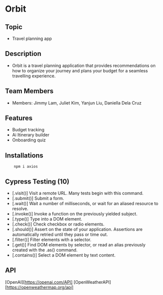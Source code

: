 # Orbit

## Topic
- Travel planning app

## Description 
- Orbit is a travel planning application that provides recommendations on how to organize your journey and plans your budget for a seamless travelling experience.

## Team Members 
-   Members: Jimmy Lam, Juliet Kim, Yanjun Liu, Daniella Dela Cruz

## Features 
- Budget tracking
- Ai Itinerary builder
- Onboarding quiz 


## Installations
```
    npm i axios
```

## Cypress Testing (10)
- [.visit()] Visit a remote URL. Many tests begin with this command.
- [.submit()] Submit a form.
- [.wait()] Wait a number of milliseconds, or wait for an aliased resource to resolve.
- [.invoke()] Invoke a function on the previously yielded subject.
- [.type()] Type into a DOM element.
- [.check()] Check checkbox or radio elements.
- [.should()] Assert on the state of your application. Assertions are automatically retried until they pass or time out.
- [.filter()] Filter elements with a selector.
- [.get()] Find DOM elements by selector, or read an alias previously created with the .as() command.
- [.contains()] Select a DOM element by text content.

## API 

[OpenAI][https://openai.com/API]
[OpenWeatherAPI] [https://openweathermap.org/api]
